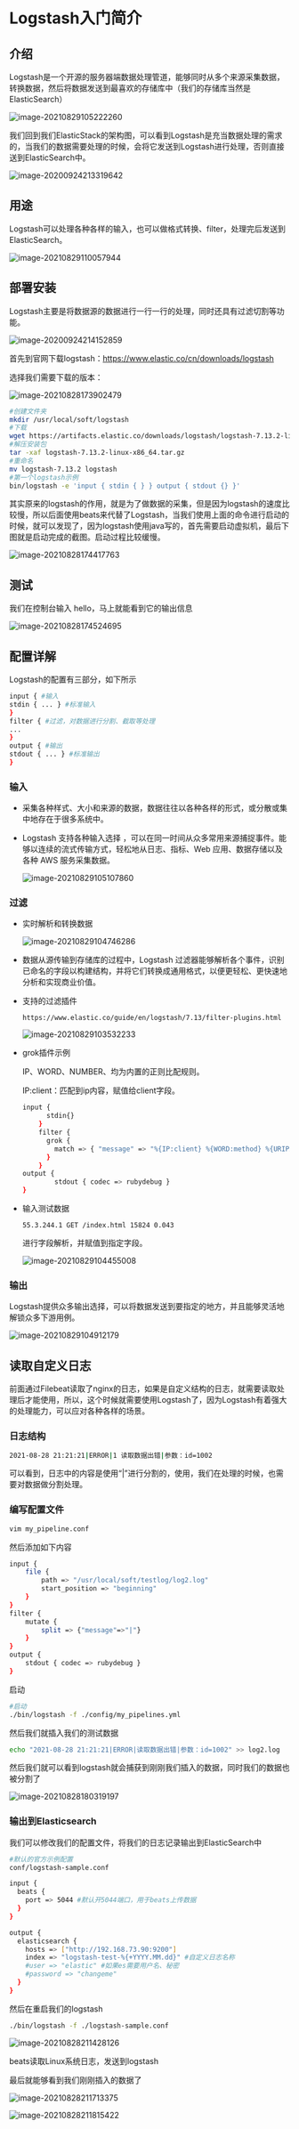 # Logstash入门简介

## 介绍

Logstash是一个开源的服务器端数据处理管道，能够同时从多个来源采集数据，转换数据，然后将数据发送到最喜欢的存储库中（我们的存储库当然是ElasticSearch）

![image-20210829105222260](images/介绍.png)

我们回到我们ElasticStack的架构图，可以看到Logstash是充当数据处理的需求的，当我们的数据需要处理的时候，会将它发送到Logstash进行处理，否则直接送到ElasticSearch中。

![image-20200924213319642](images/image-20200924213319642.png)

## 用途

Logstash可以处理各种各样的输入，也可以做格式转换、filter，处理完后发送到ElasticSearch。

![image-20210829110057944](images/介绍-1.png)

## 部署安装

Logstash主要是将数据源的数据进行一行一行的处理，同时还具有过滤切割等功能。

![image-20200924214152859](images/image-20200924214152859.png)

首先到官网下载logstash：https://www.elastic.co/cn/downloads/logstash

选择我们需要下载的版本：

![image-20210828173902479](images/下载-1.png)

```bash
#创建文件夹
mkdir /usr/local/soft/logstash
#下载
wget https://artifacts.elastic.co/downloads/logstash/logstash-7.13.2-linux-x86_64.tar.gz
#解压安装包
tar -xaf logstash-7.13.2-linux-x86_64.tar.gz
#重命名
mv logstash-7.13.2 logstash
#第一个logstash示例
bin/logstash -e 'input { stdin { } } output { stdout {} }'
```

其实原来的logstash的作用，就是为了做数据的采集，但是因为logstash的速度比较慢，所以后面使用beats来代替了Logstash，当我们使用上面的命令进行启动的时候，就可以发现了，因为logstash使用java写的，首先需要启动虚拟机，最后下图就是启动完成的截图。启动过程比较缓慢。

![image-20210828174417763](images/logstash-启动-1.png)

## 测试

我们在控制台输入 hello，马上就能看到它的输出信息

![image-20210828174524695](images/hello.png)

## 配置详解

Logstash的配置有三部分，如下所示

```bash
input { #输入
stdin { ... } #标准输入
}
filter { #过滤，对数据进行分割、截取等处理
...
}
output { #输出
stdout { ... } #标准输出
}
```

### 输入

- 采集各种样式、大小和来源的数据，数据往往以各种各样的形式，或分散或集中地存在于很多系统中。

- Logstash 支持各种输入选择 ，可以在同一时间从众多常用来源捕捉事件。能够以连续的流式传输方式，轻松地从日志、指标、Web 应用、数据存储以及各种 AWS 服务采集数据。

  ![image-20210829105107860](images/输入.png)

### 过滤

- 实时解析和转换数据

  ![image-20210829104746286](images/过滤.png)

- 数据从源传输到存储库的过程中，Logstash 过滤器能够解析各个事件，识别已命名的字段以构建结构，并将它们转换成通用格式，以便更轻松、更快速地分析和实现商业价值。

- 支持的过滤插件

  ```http
  https://www.elastic.co/guide/en/logstash/7.13/filter-plugins.html
  ```

  ![image-20210829103532233](images/过滤插件-1.png)

- grok插件示例

  IP、WORD、NUMBER、均为内置的正则比配规则。

  IP:client：匹配到ip内容，赋值给client字段。

  ```bash
  input {
        stdin{}
      }
      filter {
        grok {
          match => { "message" => "%{IP:client} %{WORD:method} %{URIPATHPARAM:request} %{NUMBER:bytes} %{NUMBER:duration}" }
        }
      }
  output {
          stdout { codec => rubydebug }
  }
  ```

- 输入测试数据

  ```
  55.3.244.1 GET /index.html 15824 0.043
  ```

  进行字段解析，并赋值到指定字段。

  ![image-20210829104455008](images/grok-1.png)

### 输出

Logstash提供众多输出选择，可以将数据发送到要指定的地方，并且能够灵活地解锁众多下游用例。

![image-20210829104912179](images/输出.png)

## 读取自定义日志

前面通过Filebeat读取了nginx的日志，如果是自定义结构的日志，就需要读取处理后才能使用，所以，这个时候就需要使用Logstash了，因为Logstash有着强大的处理能力，可以应对各种各样的场景。

### 日志结构

```bash
2021-08-28 21:21:21|ERROR|1 读取数据出错|参数：id=1002
```

可以看到，日志中的内容是使用“|”进行分割的，使用，我们在处理的时候，也需要对数据做分割处理。

### 编写配置文件

```bash
vim my_pipeline.conf
```

然后添加如下内容

```bash
input {
    file {
        path => "/usr/local/soft/testlog/log2.log"
        start_position => "beginning"
    }
}
filter {
    mutate {
    	split => {"message"=>"|"}
    }
}
output {
	stdout { codec => rubydebug }
}
```

启动

```bash
#启动
./bin/logstash -f ./config/my_pipelines.yml
```

然后我们就插入我们的测试数据

```bash
echo "2021-08-28 21:21:21|ERROR|读取数据出错|参数：id=1002" >> log2.log
```

然后我们就可以看到logstash就会捕获到刚刚我们插入的数据，同时我们的数据也被分割了

![image-20210828180319197](images/filter-1.png)

### 输出到Elasticsearch

我们可以修改我们的配置文件，将我们的日志记录输出到ElasticSearch中

```bash
#默认的官方示例配置
conf/logstash-sample.conf
```

```bash
input {
  beats {
    port => 5044 #默认开5044端口，用于beats上传数据
  }
}

output {
  elasticsearch {
    hosts => ["http://192.168.73.90:9200"]
    index => "logstash-test-%{+YYYY.MM.dd}" #自定义日志名称
    #user => "elastic" #如果es需要用户名、秘密
    #password => "changeme"
  }
}
```

然后在重启我们的logstash

```bash
./bin/logstash -f ./logstash-sample.conf
```

![image-20210828211428126](images/连接es-1.png)

beats读取Linux系统日志，发送到logstash

最后就能够看到我们刚刚插入的数据了

![image-20210828211713375](images/输出到es-kibana-1.png)

![image-20210828211815422](images/输出到es-kibana-2.png)